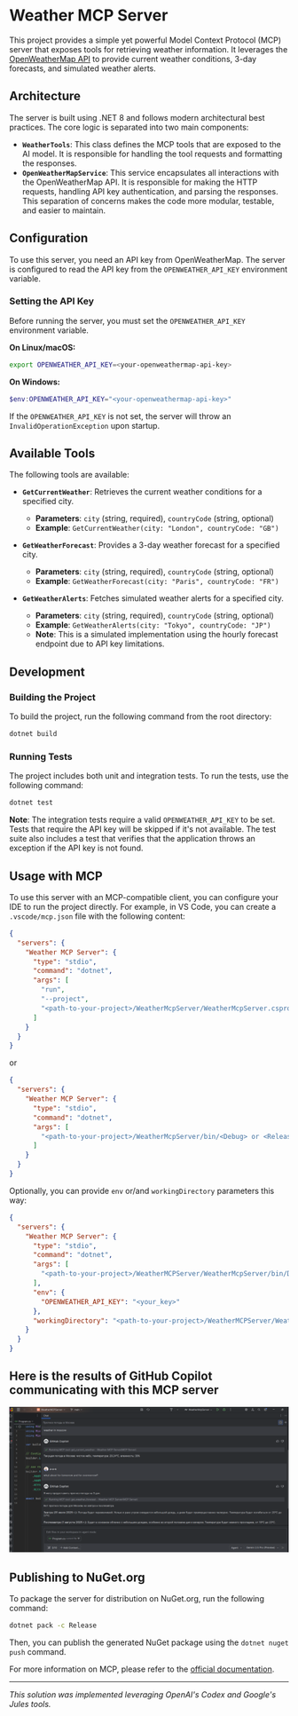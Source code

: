 # Weather MCP Server

This project provides a simple yet powerful Model Context Protocol (MCP) server that exposes tools for retrieving weather information. It leverages the [OpenWeatherMap API](https://openweathermap.org/) to provide current weather conditions, 3-day forecasts, and simulated weather alerts.

## Architecture

The server is built using .NET 8 and follows modern architectural best practices. The core logic is separated into two main components:

- **`WeatherTools`**: This class defines the MCP tools that are exposed to the AI model. It is responsible for handling the tool requests and formatting the responses.
- **`OpenWeatherMapService`**: This service encapsulates all interactions with the OpenWeatherMap API. It is responsible for making the HTTP requests, handling API key authentication, and parsing the responses. This separation of concerns makes the code more modular, testable, and easier to maintain.

## Configuration

To use this server, you need an API key from OpenWeatherMap. The server is configured to read the API key from the `OPENWEATHER_API_KEY` environment variable.

### Setting the API Key

Before running the server, you must set the `OPENWEATHER_API_KEY` environment variable.

**On Linux/macOS:**
```bash
export OPENWEATHER_API_KEY=<your-openweathermap-api-key>
```

**On Windows:**
```powershell
$env:OPENWEATHER_API_KEY="<your-openweathermap-api-key>"
```

If the `OPENWEATHER_API_KEY` is not set, the server will throw an `InvalidOperationException` upon startup.

## Available Tools

The following tools are available:

- **`GetCurrentWeather`**: Retrieves the current weather conditions for a specified city.
  - **Parameters**: `city` (string, required), `countryCode` (string, optional)
  - **Example**: `GetCurrentWeather(city: "London", countryCode: "GB")`

- **`GetWeatherForecast`**: Provides a 3-day weather forecast for a specified city.
  - **Parameters**: `city` (string, required), `countryCode` (string, optional)
  - **Example**: `GetWeatherForecast(city: "Paris", countryCode: "FR")`

- **`GetWeatherAlerts`**: Fetches simulated weather alerts for a specified city.
  - **Parameters**: `city` (string, required), `countryCode` (string, optional)
  - **Example**: `GetWeatherAlerts(city: "Tokyo", countryCode: "JP")`
  - **Note**: This is a simulated implementation using the hourly forecast endpoint due to API key limitations.

## Development

### Building the Project
To build the project, run the following command from the root directory:
```bash
dotnet build
```

### Running Tests
The project includes both unit and integration tests. To run the tests, use the following command:
```bash
dotnet test
```
**Note**: The integration tests require a valid `OPENWEATHER_API_KEY` to be set. Tests that require the API key will be skipped if it's not available. The test suite also includes a test that verifies that the application throws an exception if the API key is not found.

## Usage with MCP

To use this server with an MCP-compatible client, you can configure your IDE to run the project directly. For example, in VS Code, you can create a `.vscode/mcp.json` file with the following content:

```json
{
  "servers": {
    "Weather MCP Server": {
      "type": "stdio",
      "command": "dotnet",
      "args": [
        "run",
        "--project",
        "<path-to-your-project>/WeatherMcpServer/WeatherMcpServer.csproj"
      ]
    }
  }
}
```
or

```json
{
  "servers": {
    "Weather MCP Server": {
      "type": "stdio",
      "command": "dotnet",
      "args": [
        "<path-to-your-project>/WeatherMcpServer/bin/<Debug> or <Release>/<net*>/WeatherMcpServer.dll"
      ]
    }
  }
}
```
Optionally, you can provide `env` or/and `workingDirectory` parameters this way:

```json
{
  "servers": {
    "Weather MCP Server": {
      "type": "stdio",
      "command": "dotnet",
      "args": [
        "<path-to-your-project>/WeatherMCPServer/WeatherMcpServer/bin/Debug/net8.0/WeatherMcpServer.dll"
      ],
      "env": {
        "OPENWEATHER_API_KEY": "<your_key>"
      },
      "workingDirectory": "<path-to-your-project>/WeatherMCPServer/WeatherMcpServer/bin/Debug/net8.0"
    }
  }
}
```

## Here is the results of GitHub Copilot communicating with this MCP server

![Screenshot](image_2025-07-30_12-58-21.png)

## Publishing to NuGet.org

To package the server for distribution on NuGet.org, run the following command:

```bash
dotnet pack -c Release
```

Then, you can publish the generated NuGet package using the `dotnet nuget push` command.

For more information on MCP, please refer to the [official documentation](https://modelcontextprotocol.io/).

---
*This solution was implemented leveraging OpenAI's Codex and Google's Jules tools.*
